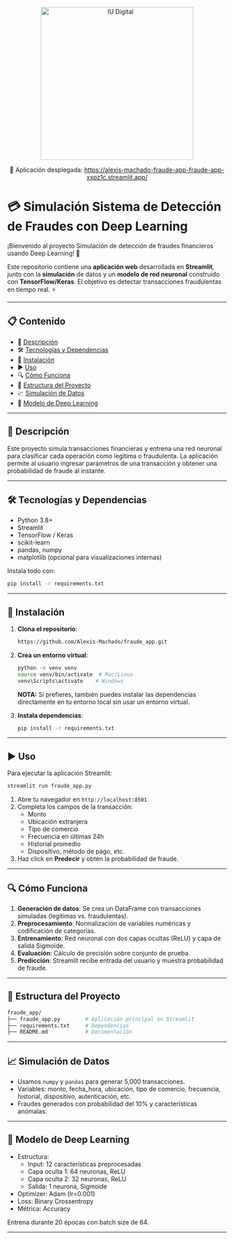 <p align="center">
  <img src="https://www.iudigital.edu.co/images/11.-IU-DIGITAL.png" alt="IU Digital" width="350">
</p>

<p align="center">
  🚀 Aplicación desplegada:  
  <a href="https://fraude-app.onrender.com/" target="_blank">
    https://alexis-machado-fraude-app-fraude-app-xxpz1c.streamlit.app/
  </a>
</p>

# 💳 Simulación Sistema de Detección de Fraudes con Deep Learning

¡Bienvenido al proyecto Simulación de detección de fraudes financieros usando Deep Learning! 🎉

Este repositorio contiene una **aplicación web** desarrollada en **Streamlit**, junto con la **simulación** de datos y un **modelo de red neuronal** construido con **TensorFlow/Keras**. El objetivo es detectar transacciones fraudulentas en tiempo real. ⚡️

---

## 📋 Contenido

- 🧩 [Descripción](#-descripción)
- 🛠️ [Tecnologías y Dependencias](#️-tecnologías-y-dependencias)
- 🚀 [Instalación](#-instalación)
- ▶️ [Uso](#️-uso)
- 🔍 [Cómo Funciona](#-cómo-funciona)
- 📂 [Estructura del Proyecto](#-estructura-del-proyecto)
- 📈 [Simulación de Datos](#-simulación-de-datos)
- 🧠 [Modelo de Deep Learning](#-modelo-de-deep-learning)

---

## 📖 Descripción

Este proyecto simula transacciones financieras y entrena una red neuronal para clasificar cada operación como legítima o fraudulenta. La aplicación permite al usuario ingresar parámetros de una transacción y obtener una probabilidad de fraude al instante.

---

## 🛠️ Tecnologías y Dependencias

- Python 3.8+
- Streamlit
- TensorFlow / Keras
- scikit-learn
- pandas, numpy
- matplotlib (opcional para visualizaciones internas)

Instala todo con:
```bash
pip install -r requirements.txt
```

---

## 🚀 Instalación

1. **Clona el repositorio**:
   ```bash
   https://github.com/Alexis-Machado/fraude_app.git
   ```

2. **Crea un entorno virtual**:
   ```bash
   python -m venv venv
   source venv/bin/activate  # Mac/Linux
   venv\Scripts\activate    # Windows
   ```

   **NOTA:** Si prefieres, también puedes instalar las dependencias directamente en tu entorno local sin usar un entorno virtual.

3. **Instala dependencias**:
   ```bash
   pip install -r requirements.txt
   ```

---

## ▶️ Uso

Para ejecutar la aplicación Streamlit:
```bash
streamlit run fraude_app.py
```

1. Abre tu navegador en `http://localhost:8501`
2. Completa los campos de la transacción:
   - Monto
   - Ubicación extranjera
   - Tipo de comercio
   - Frecuencia en últimas 24h
   - Historial promedio
   - Dispositivo, método de pago, etc.
3. Haz click en **Predecir** y obtén la probabilidad de fraude.

---

## 🔍 Cómo Funciona

1. **Generación de datos**: Se crea un DataFrame con transacciones simuladas (legítimas vs. fraudulentas).
2. **Preprocesamiento**: Normalización de variables numéricas y codificación de categorías.
3. **Entrenamiento**: Red neuronal con dos capas ocultas (ReLU) y capa de salida Sigmoide.
4. **Evaluación**: Cálculo de precisión sobre conjunto de prueba.
5. **Predicción**: Streamlit recibe entrada del usuario y muestra probabilidad de fraude.

---

## 📂 Estructura del Proyecto

```bash
fraude_app/
├── fraude_app.py        # Aplicación principal en Streamlit
├── requirements.txt     # Dependencias
├── README.md            # Documentación 

```

---

## 📈 Simulación de Datos

- Usamos `numpy` y `pandas` para generar 5,000 transacciones.
- Variables: monto, fecha_hora, ubicación, tipo de comercio, frecuencia, historial, dispositivo, autenticación, etc.
- Fraudes generados con probabilidad del 10% y características anómalas.

---

## 🧠 Modelo de Deep Learning

- Estructura:
  - Input: 12 características preprocesadas
  - Capa oculta 1: 64 neuronas, ReLU
  - Capa oculta 2: 32 neuronas, ReLU
  - Salida: 1 neurona, Sigmoide
- Optimizer: Adam (lr=0.001)
- Loss: Binary Crossentropy
- Métrica: Accuracy

Entrena durante 20 épocas con batch size de 64.

---
